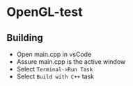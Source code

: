 # OpenGL-test ##

## Building ##

* Open main.cpp in vsCode
* Assure main.cpp is the active window
* Select `Terminal->Run Task`
* Select `Build with C++` task
